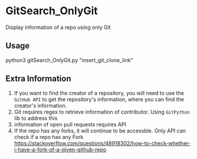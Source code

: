 # GitSearch_OnlyGit
Display information of a repo using only Git

## Usage
python3 gitSearch_OnlyGit.py "insert_git_clone_link"

## Extra Information
1. If you want to find the creator of a repository, you will need to use the `GitHub API` to get the repository's information, where you can find the creator's information.
2. Git requires regex to retrieve information of contributor. Using `GitPython` lib to address this
3. information of open pull requests requires API
4. If the repo has any forks, it will continue to be accessble. Only API can check if a repo has any Fork https://stackoverflow.com/questions/48918302/how-to-check-whether-i-have-a-fork-of-a-given-github-repo 

